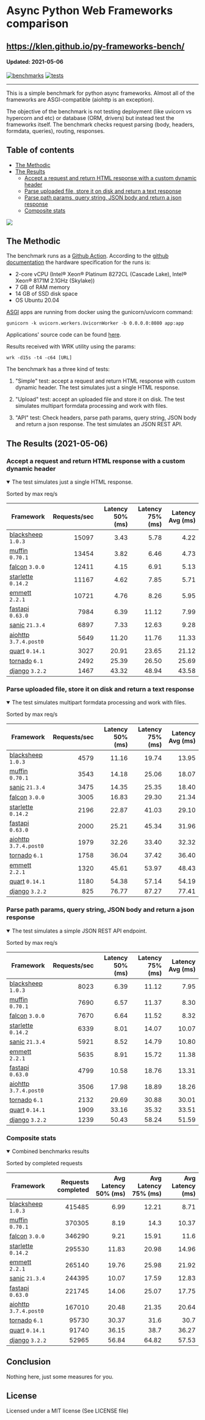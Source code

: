 # Async Python Web Frameworks comparison

https://klen.github.io/py-frameworks-bench/
----------
#### Updated: 2021-05-06

[![benchmarks](https://github.com/klen/py-frameworks-bench/actions/workflows/benchmarks.yml/badge.svg)](https://github.com/klen/py-frameworks-bench/actions/workflows/benchmarks.yml)
[![tests](https://github.com/klen/py-frameworks-bench/actions/workflows/tests.yml/badge.svg)](https://github.com/klen/py-frameworks-bench/actions/workflows/tests.yml)

----------

This is a simple benchmark for python async frameworks. Almost all of the
frameworks are ASGI-compatible (aiohttp is an exception).

The objective of the benchmark is not testing deployment (like uvicorn vs
hypercorn and etc) or database (ORM, drivers) but instead test the frameworks
itself. The benchmark checks request parsing (body, headers, formdata,
queries), routing, responses.

## Table of contents

* [The Methodic](#the-methodic)
* [The Results](#the-results-2021-05-06)
    * [Accept a request and return HTML response with a custom dynamic header](#html)
    * [Parse uploaded file, store it on disk and return a text response](#upload)
    * [Parse path params, query string, JSON body and return a json response](#api)
    * [Composite stats ](#composite)



<img src='https://quickchart.io/chart?width=800&height=400&c=%7Btype%3A%22bar%22%2Cdata%3A%7Blabels%3A%5B%22blacksheep%22%2C%22muffin%22%2C%22falcon%22%2C%22starlette%22%2C%22emmett%22%2C%22sanic%22%2C%22fastapi%22%2C%22aiohttp%22%2C%22tornado%22%2C%22quart%22%2C%22django%22%5D%2Cdatasets%3A%5B%7Blabel%3A%22num%20of%20req%22%2Cdata%3A%5B415485%2C370305%2C346290%2C295530%2C265140%2C244395%2C221745%2C167010%2C95730%2C91740%2C52965%5D%7D%5D%7D%7D' />

## The Methodic

The benchmark runs as a [Github Action](https://github.com/features/actions).
According to the [github
documentation](https://docs.github.com/en/actions/using-github-hosted-runners/about-github-hosted-runners)
the hardware specification for the runs is:

* 2-core vCPU (Intel® Xeon® Platinum 8272CL (Cascade Lake), Intel® Xeon® 8171M 2.1GHz (Skylake))
* 7 GB of RAM memory
* 14 GB of SSD disk space
* OS Ubuntu 20.04

[ASGI](https://asgi.readthedocs.io/en/latest/) apps are running from docker using the gunicorn/uvicorn command:

    gunicorn -k uvicorn.workers.UvicornWorker -b 0.0.0.0:8080 app:app

Applications' source code can be found
[here](https://github.com/klen/py-frameworks-bench/tree/develop/frameworks).

Results received with WRK utility using the params:

    wrk -d15s -t4 -c64 [URL]

The benchmark has a three kind of tests:

1. "Simple" test: accept a request and return HTML response with custom dynamic
   header. The test simulates just a single HTML response.

2. "Upload" test: accept an uploaded file and store it on disk. The test
   simulates multipart formdata processing and work with files.

3. "API" test: Check headers, parse path params, query string, JSON body and return a json
   response. The test simulates an JSON REST API.


## The Results (2021-05-06)

<h3 id="html"> Accept a request and return HTML response with a custom dynamic header</h3>
<details open>
<summary> The test simulates just a single HTML response. </summary>

Sorted by max req/s

| Framework | Requests/sec | Latency 50% (ms) | Latency 75% (ms) | Latency Avg (ms) |
| --------- | -----------: | ---------------: | ---------------: | ---------------: |
| [blacksheep](https://pypi.org/project/blacksheep/) `1.0.3` | 15097 | 3.43 | 5.78 | 4.22
| [muffin](https://pypi.org/project/muffin/) `0.70.1` | 13454 | 3.82 | 6.46 | 4.73
| [falcon](https://pypi.org/project/falcon/) `3.0.0` | 12411 | 4.15 | 6.91 | 5.13
| [starlette](https://pypi.org/project/starlette/) `0.14.2` | 11167 | 4.62 | 7.85 | 5.71
| [emmett](https://pypi.org/project/emmett/) `2.2.1` | 10721 | 4.76 | 8.26 | 5.95
| [fastapi](https://pypi.org/project/fastapi/) `0.63.0` | 7984 | 6.39 | 11.12 | 7.99
| [sanic](https://pypi.org/project/sanic/) `21.3.4` | 6897 | 7.33 | 12.63 | 9.28
| [aiohttp](https://pypi.org/project/aiohttp/) `3.7.4.post0` | 5649 | 11.20 | 11.76 | 11.33
| [quart](https://pypi.org/project/quart/) `0.14.1` | 3027 | 20.91 | 23.65 | 21.12
| [tornado](https://pypi.org/project/tornado/) `6.1` | 2492 | 25.39 | 26.50 | 25.69
| [django](https://pypi.org/project/django/) `3.2.2` | 1467 | 43.32 | 48.94 | 43.58


</details>

<h3 id="upload"> Parse uploaded file, store it on disk and return a text response</h3>
<details open>
<summary> The test simulates multipart formdata processing and work with files.  </summary>

Sorted by max req/s

| Framework | Requests/sec | Latency 50% (ms) | Latency 75% (ms) | Latency Avg (ms) |
| --------- | -----------: | ---------------: | ---------------: | ---------------: |
| [blacksheep](https://pypi.org/project/blacksheep/) `1.0.3` | 4579 | 11.16 | 19.74 | 13.95
| [muffin](https://pypi.org/project/muffin/) `0.70.1` | 3543 | 14.18 | 25.06 | 18.07
| [sanic](https://pypi.org/project/sanic/) `21.3.4` | 3475 | 14.35 | 25.35 | 18.40
| [falcon](https://pypi.org/project/falcon/) `3.0.0` | 3005 | 16.83 | 29.30 | 21.34
| [starlette](https://pypi.org/project/starlette/) `0.14.2` | 2196 | 22.87 | 41.03 | 29.10
| [fastapi](https://pypi.org/project/fastapi/) `0.63.0` | 2000 | 25.21 | 45.34 | 31.96
| [aiohttp](https://pypi.org/project/aiohttp/) `3.7.4.post0` | 1979 | 32.26 | 33.40 | 32.32
| [tornado](https://pypi.org/project/tornado/) `6.1` | 1758 | 36.04 | 37.42 | 36.40
| [emmett](https://pypi.org/project/emmett/) `2.2.1` | 1320 | 45.61 | 53.97 | 48.43
| [quart](https://pypi.org/project/quart/) `0.14.1` | 1180 | 54.38 | 57.14 | 54.19
| [django](https://pypi.org/project/django/) `3.2.2` | 825 | 76.77 | 87.27 | 77.41


</details>

<h3 id="api"> Parse path params, query string, JSON body and return a json response</h3>
<details open>
<summary> The test simulates a simple JSON REST API endpoint.  </summary>

Sorted by max req/s

| Framework | Requests/sec | Latency 50% (ms) | Latency 75% (ms) | Latency Avg (ms) |
| --------- | -----------: | ---------------: | ---------------: | ---------------: |
| [blacksheep](https://pypi.org/project/blacksheep/) `1.0.3` | 8023 | 6.39 | 11.12 | 7.95
| [muffin](https://pypi.org/project/muffin/) `0.70.1` | 7690 | 6.57 | 11.37 | 8.30
| [falcon](https://pypi.org/project/falcon/) `3.0.0` | 7670 | 6.64 | 11.52 | 8.32
| [starlette](https://pypi.org/project/starlette/) `0.14.2` | 6339 | 8.01 | 14.07 | 10.07
| [sanic](https://pypi.org/project/sanic/) `21.3.4` | 5921 | 8.52 | 14.79 | 10.80
| [emmett](https://pypi.org/project/emmett/) `2.2.1` | 5635 | 8.91 | 15.72 | 11.38
| [fastapi](https://pypi.org/project/fastapi/) `0.63.0` | 4799 | 10.58 | 18.76 | 13.31
| [aiohttp](https://pypi.org/project/aiohttp/) `3.7.4.post0` | 3506 | 17.98 | 18.89 | 18.26
| [tornado](https://pypi.org/project/tornado/) `6.1` | 2132 | 29.69 | 30.88 | 30.01
| [quart](https://pypi.org/project/quart/) `0.14.1` | 1909 | 33.16 | 35.32 | 33.51
| [django](https://pypi.org/project/django/) `3.2.2` | 1239 | 50.43 | 58.24 | 51.59

</details>

<h3 id="composite"> Composite stats </h3>
<details open>
<summary> Combined benchmarks results</summary>

Sorted by completed requests

| Framework | Requests completed | Avg Latency 50% (ms) | Avg Latency 75% (ms) | Avg Latency (ms) |
| --------- | -----------------: | -------------------: | -------------------: | ---------------: |
| [blacksheep](https://pypi.org/project/blacksheep/) `1.0.3` | 415485 | 6.99 | 12.21 | 8.71
| [muffin](https://pypi.org/project/muffin/) `0.70.1` | 370305 | 8.19 | 14.3 | 10.37
| [falcon](https://pypi.org/project/falcon/) `3.0.0` | 346290 | 9.21 | 15.91 | 11.6
| [starlette](https://pypi.org/project/starlette/) `0.14.2` | 295530 | 11.83 | 20.98 | 14.96
| [emmett](https://pypi.org/project/emmett/) `2.2.1` | 265140 | 19.76 | 25.98 | 21.92
| [sanic](https://pypi.org/project/sanic/) `21.3.4` | 244395 | 10.07 | 17.59 | 12.83
| [fastapi](https://pypi.org/project/fastapi/) `0.63.0` | 221745 | 14.06 | 25.07 | 17.75
| [aiohttp](https://pypi.org/project/aiohttp/) `3.7.4.post0` | 167010 | 20.48 | 21.35 | 20.64
| [tornado](https://pypi.org/project/tornado/) `6.1` | 95730 | 30.37 | 31.6 | 30.7
| [quart](https://pypi.org/project/quart/) `0.14.1` | 91740 | 36.15 | 38.7 | 36.27
| [django](https://pypi.org/project/django/) `3.2.2` | 52965 | 56.84 | 64.82 | 57.53

</details>

## Conclusion

Nothing here, just some measures for you.

## License

Licensed under a MIT license (See LICENSE file)